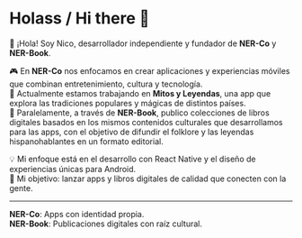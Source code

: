 # Holass / Hi there 👋

👋 ¡Hola! Soy Nico, desarrollador independiente y fundador de **NER-Co** y **NER-Book**.

🎮 En **NER-Co** nos enfocamos en crear aplicaciones y experiencias móviles que combinan entretenimiento, cultura y tecnología.  
📱 Actualmente estamos trabajando en **Mitos y Leyendas**, una app que explora las tradiciones populares y mágicas de distintos países.  
📖 Paralelamente, a través de **NER-Book**, publico colecciones de libros digitales basados en los mismos contenidos culturales que desarrollamos para las apps, con el objetivo de difundir el folklore y las leyendas hispanohablantes en un formato editorial.

💡 Mi enfoque está en el desarrollo con React Native y el diseño de experiencias únicas para Android.  
🚀 Mi objetivo: lanzar apps y libros digitales de calidad que conecten con la gente.

---

**NER-Co**: Apps con identidad propia.  
**NER-Book**: Publicaciones digitales con raíz cultural.


<!--# Holass / Hi there👋

👋 ¡Hola! Soy Nico, desarrollador independiente y fundador de NER-Co y NER-Book
🎮 En NER-Co nos enfocamos en crear aplicaciones y experiencias móviles que combinan entretenimiento, cultura y tecnología.  
📱 Actualmente estamos trabajando en Mitos y Leyendas, una app que explora las tradiciones populares y mágicas de distintos países.
💡 Mi enfoque está en el desarrollo con React Native y el diseño de experiencias únicas para Android.  
🚀 Mi objetivo: lanzar apps de calidad a Google Play que conecten con la gente.   
  
NER-Co: Apps con identidad propia.
-->
<!--
👋 ¡Hola! Soy Nico, desarrollador independiente y fundador de NER-Co.  desarrollador y creador detrás de NER-Co.  
✨ Me apasiona crear apps móviles que mezclan cultura, diseño y tecnología.  
📱 Actualmente desarrollo Mitos y Leyendas, una app que rescata el folklore popular comenzando por Argentina.  
🛠 Trabajo con tecnologías como React Native, Expo y Node.js, y me encanta aprender y compartir mis procesos.  
🚀 Mi misión con NER-Co es crear experiencias memorables para el usuario final, tanto en juegos como en apps educativas o culturales.  
  
NER-Co: Apps con identidad propia.



<!--
**NER-Co/NER-Co** is a ✨ _special_ ✨ repository because its `README.md` (this file) appears on your GitHub profile.

Here are some ideas to get you started:

- 🔭 I’m currently working on ...
- 🌱 I’m currently learning ...
- 👯 I’m looking to collaborate on ...
- 🤔 I’m looking for help with ...
- 💬 Ask me about ...
- 📫 How to reach me: ...
- 😄 Pronouns: ...
- ⚡ Fun fact: ...
-->
